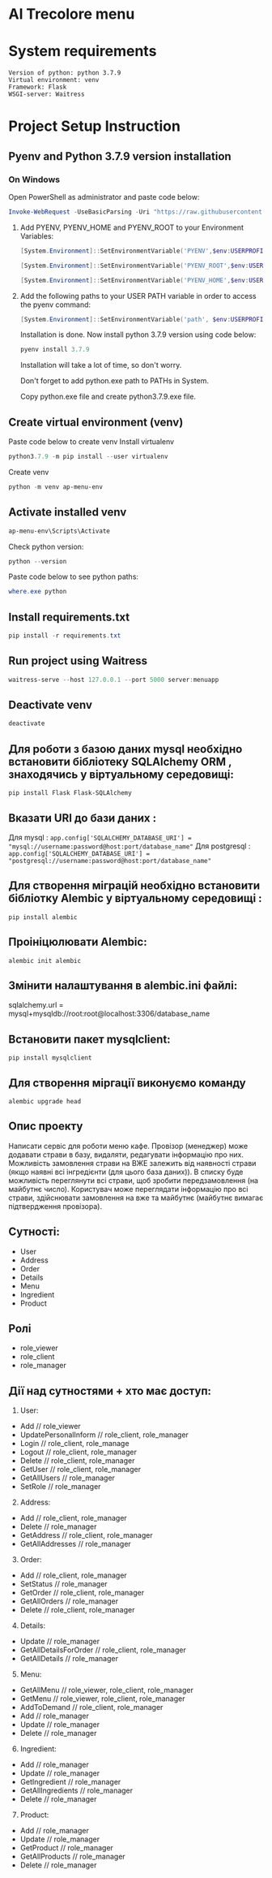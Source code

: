 # Al Trecolore menu
# System requirements
    Version of python: python 3.7.9
    Virtual environment: venv
    Framework: Flask
    WSGI-server: Waitress

# Project Setup Instruction
## Pyenv and Python 3.7.9 version installation

### On Windows
   Open PowerShell as administrator and paste code below:
   ```PowerShell
   Invoke-WebRequest -UseBasicParsing -Uri "https://raw.githubusercontent.com/pyenv-win/pyenv-win/master/pyenv-win/install-pyenv-win.ps1" -OutFile "./install-pyenv-win.ps1"; &"./install-pyenv-win.ps1"
   ```
1. Add PYENV, PYENV_HOME and PYENV_ROOT to your Environment Variables:
   ```PowerShell
   [System.Environment]::SetEnvironmentVariable('PYENV',$env:USERPROFILE + "\.pyenv\pyenv-win\","User")

   [System.Environment]::SetEnvironmentVariable('PYENV_ROOT',$env:USERPROFILE + "\.pyenv\pyenv-win\","User")

   [System.Environment]::SetEnvironmentVariable('PYENV_HOME',$env:USERPROFILE + "\.pyenv\pyenv-win\","User")
   ```
2. Add the following paths to your USER PATH variable in order to access the pyenv command:
   ```PowerShell
   [System.Environment]::SetEnvironmentVariable('path', $env:USERPROFILE + "\.pyenv\pyenv-win\bin;" + $env:USERPROFILE + "\.pyenv\pyenv-win\shims;" + [System.Environment]::GetEnvironmentVariable('path', "User"),"User")
   ```
   Installation is done. 
   Now install python 3.7.9 version using code below:
   ```PowerShell
   pyenv install 3.7.9
   ```
   Installation will take a lot of time, so don't worry.

   Don't forget to add python.exe path to PATHs in System.

   Copy python.exe file and create python3.7.9.exe file.

## Create virtual environment (venv)
Paste code below to create venv
Install virtualenv
```PowerShell
python3.7.9 -m pip install --user virtualenv
```
Create venv
```PowerShell
python -m venv ap-menu-env
```

## Activate installed venv
```PowerShell
ap-menu-env\Scripts\Activate
```
Check python version:
```PowerShell
python --version
```
Paste code below to see python paths:
```PowerShell
where.exe python
```

## Install requirements.txt
```PowerShell
pip install -r requirements.txt
```

## Run project using Waitress
```PowerShell
waitress-serve --host 127.0.0.1 --port 5000 server:menuapp
```

## Deactivate venv
```PowerShell
deactivate
```

## Для роботи з базою даних mysql необхідно встановити бібліотеку SQLAlchemy ORM , знаходячись у віртуальному середовищі:
```
pip install Flask Flask-SQLAlchemy
```
## Вказати URI до бази даних :
   Для mysql : ```app.config['SQLALCHEMY_DATABASE_URI'] = "mysql://username:password@host:port/database_name"```
   Для postgresql : ```app.config['SQLALCHEMY_DATABASE_URI'] = "postgresql://username:password@host:port/database_name"```

## Для створення міграцій необхідно встановити бібліотку Alembic у віртуальному середовищі :
```
pip install alembic
```
## Проініцюлювати Alembic:
```
alembic init alembic
```
## Змінити налаштування в alembic.ini файлі:

sqlalchemy.url = mysql+mysqldb://root:root@localhost:3306/database_name
## Встановити пакет mysqlclient:
```
pip install mysqlclient
```
## Для створення міргації виконуємо команду
```
alembic upgrade head
```

## Опис проекту
Написати сервіс для роботи меню кафе. 
Провізор (менеджер) може додавати страви в базу, видаляти, редагувати інформацію про них. 
Можливість замовлення страви на ВЖЕ залежить від наявності страви (якщо наявні всі інгредієнти (для цього база даних)). 
В списку буде можливість переглянути всі страви, щоб зробити передзамовлення (на майбутнє число). 
Користувач може переглядати інформацію про всі страви, 
здійснювати замовлення на вже та майбутнє (майбутнє вимагає підтвердження провізора).

## Сутності:
- User
- Address
- Order
- Details
- Menu
- Ingredient
- Product

## Ролі
- role_viewer
- role_client
- role_manager

## Дії над сутностями + хто має доступ:
1) User:
- Add // role_viewer
- UpdatePersonalInform // role_client, role_manager
- Login // role_client, role_manage
- Logout // role_client, role_manager
- Delete // role_client, role_manager
- GetUser // role_client, role_manager
- GetAllUsers // role_manager
- SetRole // role_manager
2) Address:
- Add // role_client, role_manager
- Delete // role_manager
- GetAddress // role_client, role_manager
- GetAllAddresses // role_manager
3) Order:
- Add // role_client, role_manager
- SetStatus // role_manager
- GetOrder // role_client, role_manager
- GetAllOrders // role_manager
- Delete // role_client, role_manager
4) Details:
- Update // role_manager
- GetAllDetailsForOrder // role_client, role_manager
- GetAllDetails // role_manager
5) Menu:
- GetAllMenu // role_viewer, role_client, role_manager
- GetMenu // role_viewer, role_client, role_manager
- AddToDemand // role_client, role_manager
- Add // role_manager
- Update // role_manager
- Delete // role_manager
6) Ingredient:
- Add // role_manager
- Update // role_manager
- GetIngredient // role_manager
- GetAllIngredients // role_manager
- Delete // role_manager
7) Product:
- Add // role_manager
- Update // role_manager
- GetProduct // role_manager
- GetAllProducts // role_manager
- Delete // role_manager


 